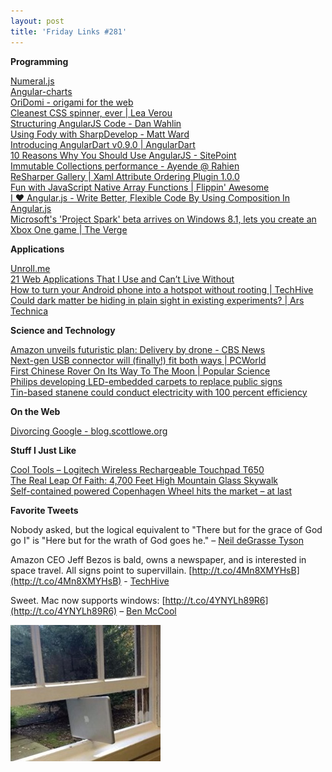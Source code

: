 ```yaml
---
layout: post
title: 'Friday Links #281'
---
```

**Programming**

[Numeral.js](http://numeraljs.com/?utm_source=javascriptweekly&utm_medium=email)  
[Angular-charts](http://chinmaymk.github.io/angular-charts/)  
[OriDomi - origami for the web](http://oridomi.com/?utm_source=html5weekly&utm_medium=email)  
[Cleanest CSS spinner, ever | Lea Verou](http://lea.verou.me/2013/11/cleanest-css-spinner-ever/?utm_source=feedburner&utm_medium=feed&utm_campaign=Feed%3A+leaverou+%28Lea+Verou%29)  
[Structuring AngularJS Code - Dan Wahlin](http://weblogs.asp.net/dwahlin/archive/2013/12/01/structuring-angularjs-code.aspx)  
[Using Fody with SharpDevelop - Matt Ward](http://community.sharpdevelop.net/blogs/mattward/archive/2013/12/01/UsingFodyWithSharpDevelop.aspx)  
[Introducing AngularDart v0.9.0 | AngularDart](http://blog.angulardart.org/2013/11/today-we-are-happy-to-share-with-you.html)  
[10 Reasons Why You Should Use AngularJS - SitePoint](http://www.sitepoint.com/10-reasons-use-angularjs/?utm_source=ng-newsletter&utm_campaign=a4f17a4a45-AngularJS_Week_of_12_0312_2_2013&utm_medium=email&utm_term=0_fa61364f13-a4f17a4a45-88880093)  
[Immutable Collections performance - Ayende @ Rahien](http://ayende.com/blog/164739/immutable-collections-performance?Key=ddb9ae29-8786-4187-a5f1-5e027ac7dab3&utm_source=feedburner&utm_medium=feed&utm_campaign=Feed%3A+AyendeRahien+%28Ayende+%40+Rahien%29)  
[ReSharper Gallery | Xaml Attribute Ordering Plugin 1.0.0](https://resharper-plugins.jetbrains.com/packages/JetBrains.ReSharper.Plugins.XamlAttributeOrdering/1.0.0)  
[Fun with JavaScript Native Array Functions | Flippin' Awesome](http://flippinawesome.org/2013/11/25/fun-with-javascript-native-array-functions/?utm_source=javascriptweekly&utm_medium=email)  
[I ♥ Angular.js - Write Better, Flexible Code By Using Composition In Angular.js](http://iheartangularjs.com/post/66604936242/composition-in-angularjs)  
[Microsoft's 'Project Spark' beta arrives on Windows 8.1, lets you create an Xbox One game | The Verge](http://www.theverge.com/2013/12/3/5169716/microsoft-project-spark-windows-8-1-beta-app)

**Applications**

[Unroll.me](https://unroll.me/)[  
21 Web Applications That I Use and Can’t Live Without](http://www.smartpassiveincome.com/21-web-applications/)  
[How to turn your Android phone into a hotspot without rooting | TechHive](http://www.techhive.com/article/2068489/how-to-turn-your-android-phone-into-a-hotspot-without-rooting.html)  
[Could dark matter be hiding in plain sight in existing experiments? | Ars Technica](http://arstechnica.com/science/2013/12/could-dark-matter-be-hiding-in-plain-sight-in-existing-experiments/)

**Science and Technology**

[Amazon unveils futuristic plan: Delivery by drone - CBS News](http://www.cbsnews.com/news/amazon-unveils-futuristic-plan-delivery-by-drone/)  
[Next-gen USB connector will (finally!) fit both ways | PCWorld](http://www.pcworld.com/article/2068940/planned-new-usb-connector-will-fit-both-ways.html)  
[First Chinese Rover On Its Way To The Moon | Popular Science](http://www.popsci.com/article/technology/first-chinese-rover-its-way-moon)  
[Philips developing LED-embedded carpets to replace public signs](http://www.gizmag.com/philips-led-carpet/29865/)  
[Tin-based stanene could conduct electricity with 100 percent efficiency](http://www.gizmag.com/stanene-topological-insulator/29976/)

**On the Web**

[Divorcing Google - blog.scottlowe.org](http://blog.scottlowe.org/2013/12/04/divorcing-google/)

**Stuff I Just Like**

[Cool Tools – Logitech Wireless Rechargeable Touchpad T650](http://kk.org/cooltools/archives/13442)  
[The Real Leap Of Faith: 4,700 Feet High Mountain Glass Skywalk](http://www.bitrebels.com/lifestyle/4700-feet-high-mountain-glass-skywalk/)  
[Self-contained powered Copenhagen Wheel hits the market – at last](http://www.gizmag.com/superpedestrian-mit-copenhagen-wheel/29994/)

**Favorite Tweets**

Nobody asked, but the logical equivalent to "There but for the grace of God go I" is "Here but for the wrath of God goes he." – [Neil deGrasse Tyson](https://twitter.com/neiltyson/status/409035615489904640)

Amazon CEO Jeff Bezos is bald, owns a newspaper, and is interested in space travel. All signs point to supervillain. [http://t.co/4Mn8XMYHsB](http://t.co/4Mn8XMYHsB) - [TechHive](https://twitter.com/TechHive/status/407888002455973888)

Sweet. Mac now supports windows: [http://t.co/4YNYLh89R6](http://t.co/4YNYLh89R6) – [Ben McCool](https://twitter.com/BenMcCool/status/408417817407803392)

[![Bar910eIcAAWytb](/cdn/images/blog/Windows-Live-Writer/Friday-Links-_D4EB/Bar910eIcAAWytb_thumb.jpg)](/cdn/images/blog/Windows-Live-Writer/Friday-Links-_D4EB/Bar910eIcAAWytb_2.jpg)
